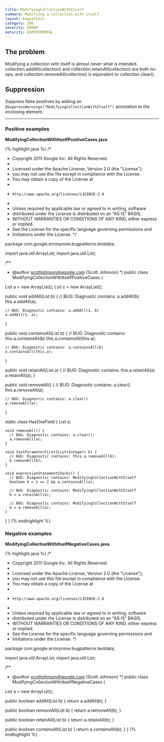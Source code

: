 ```yaml
---
title: ModifyingCollectionWithItself
summary: Modifying a collection with itself
layout: bugpattern
category: JDK
severity: ERROR
maturity: EXPERIMENTAL
---
```


<!--
*** AUTO-GENERATED, DO NOT MODIFY ***
To make changes, edit the @BugPattern annotation or the explanation in docs/bugpattern.
-->

## The problem
Modifying a collection with itself is almost never what is intended. collection.addAll(collection) and collection.retainAll(collection) are both no-ops, and collection.removeAll(collection) is equivalent to collection.clear().

## Suppression
Suppress false positives by adding an `@SuppressWarnings("ModifyingCollectionWithItself")` annotation to the enclosing element.

----------

### Positive examples
__ModifyingCollectionWithItselfPositiveCases.java__

{% highlight java %}
/*
 * Copyright 2011 Google Inc. All Rights Reserved.
 *
 * Licensed under the Apache License, Version 2.0 (the "License");
 * you may not use this file except in compliance with the License.
 * You may obtain a copy of the License at
 *
 *     http://www.apache.org/licenses/LICENSE-2.0
 *
 * Unless required by applicable law or agreed to in writing, software
 * distributed under the License is distributed on an "AS IS" BASIS,
 * WITHOUT WARRANTIES OR CONDITIONS OF ANY KIND, either express or implied.
 * See the License for the specific language governing permissions and
 * limitations under the License.
 */

package com.google.errorprone.bugpatterns.testdata;

import java.util.ArrayList;
import java.util.List;

/**
 * @author scottjohnson@google.com (Scott Johnson)
 */
public class ModifyingCollectionWithItselfPositiveCases {
  
  List<Integer> a = new ArrayList<Integer>();
  List<Integer> c = new ArrayList<Integer>();

  public void addAll(List<Integer> b) {
    // BUG: Diagnostic contains: a.addAll(b)
    this.a.addAll(a);

    // BUG: Diagnostic contains: a.addAll(1, b)
    a.addAll(1, a);
  }
  
  public void containsAll(List<Integer> b) {
    // BUG: Diagnostic contains: this.a.containsAll(b)
    this.a.containsAll(this.a);

    // BUG: Diagnostic contains: a.containsAll(b)
    a.containsAll(this.a);
  }

  public void retainAll(List<Integer> a) {
    // BUG: Diagnostic contains: this.a.retainAll(a)
    a.retainAll(a);
  }

  public void removeAll() {
    // BUG: Diagnostic contains: a.clear()
    this.a.removeAll(a);

    // BUG: Diagnostic contains: a.clear()
    a.removeAll(a);
  }

  static class HasOneField {
    List<Integer> a;

    void removeAll() {
      // BUG: Diagnostic contains: a.clear();
      a.removeAll(a);
    }

    void testParameterFirst(List<Integer> b) {
      // BUG: Diagnostic contains: this.a.removeAll(b);
      b.removeAll(b);
    }

    void expressionStatementChecks() {
      // BUG: Diagnostic contains: ModifyingCollectionWithItself
      boolean b = 2 == 2 && a.containsAll(a);

      // BUG: Diagnostic contains: ModifyingCollectionWithItself
      b = a.retainAll(a);

      // BUG: Diagnostic contains: ModifyingCollectionWithItself
      b = a.removeAll(a);
    }
  }
}
{% endhighlight %}

### Negative examples
__ModifyingCollectionWithItselfNegativeCases.java__

{% highlight java %}
/*
 * Copyright 2011 Google Inc. All Rights Reserved.
 *
 * Licensed under the Apache License, Version 2.0 (the "License");
 * you may not use this file except in compliance with the License.
 * You may obtain a copy of the License at
 *
 *     http://www.apache.org/licenses/LICENSE-2.0
 *
 * Unless required by applicable law or agreed to in writing, software
 * distributed under the License is distributed on an "AS IS" BASIS,
 * WITHOUT WARRANTIES OR CONDITIONS OF ANY KIND, either express or implied.
 * See the License for the specific language governing permissions and
 * limitations under the License.
 */

package com.google.errorprone.bugpatterns.testdata;

import java.util.ArrayList;
import java.util.List;

/**
 * @author scottjohnson@google.com (Scott Johnson)
 */
public class ModifyingCollectionWithItselfNegativeCases {
  
  List<Integer> a = new ArrayList<Integer>();
  
  public boolean addAll(List<Integer> b) {
    return a.addAll(b);
  }
  
  public boolean removeAll(List<Integer> b) {
    return a.removeAll(b);
  }
  
  public boolean retainAll(List<Integer> b) {
    return a.retainAll(b);
  }
  
  public boolean containsAll(List<Integer> b) {
    return a.containsAll(b);
  }
}
{% endhighlight %}

